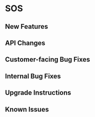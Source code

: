 # SOS <version>

## New Features


## API Changes


## Customer-facing Bug Fixes


## Internal Bug Fixes


## Upgrade Instructions


## Known Issues


